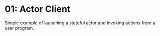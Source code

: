 # 01: Actor Client

Simple example of launching a stateful actor and invoking actions from a user program.
